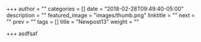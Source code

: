 +++
author = ""
categories = []
date = "2018-02-28T09:49:40-05:00"
description = ""
featured_image = "images/thumb.png"
linktitle = ""
next = ""
prev = ""
tags = []
title = "Newpost13"
weight = ""

+++
asdfsaf